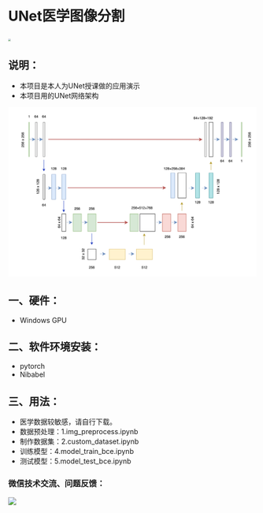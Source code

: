 # UNet医学图像分割

<img src="https://enpei-md.oss-cn-hangzhou.aliyuncs.com/imgimage%20(1).png?x-oss-process=style/wp" style="zoom: 33%;" />





## 说明：

* 本项目是本人为UNet授课做的应用演示
* 本项目用的UNet网络架构

![](./unet.png	)


## 一、硬件：

* Windows GPU

## 二、软件环境安装：

* pytorch
* Nibabel

## 三、用法：

* 医学数据较敏感，请自行下载。
* 数据预处理：1.img_preprocess.ipynb
* 制作数据集：2.custom_dataset.ipynb
* 训练模型：4.model_train_bce.ipynb
* 测试模型：5.model_test_bce.ipynb



### 微信技术交流、问题反馈：

<img src="https://enpei-md.oss-cn-hangzhou.aliyuncs.com/imgIMG_5862.JPG?x-oss-process=style/wp" style="width:200px;" />

